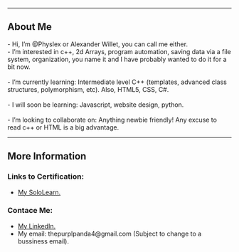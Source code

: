 <!DOCTYPE html>
<html>
  <head>
  </head>
<body>
<div>
  <p>
    <hr/>
    <h2><span>About Me<span/></h2>
    - Hi, I’m @Physlex or Alexander Willet, you can call me either. 
    <br />
    - I’m interested in c++, 2d Arrays, program automation, saving data via a file system, organization, you name it and I have probably wanted to do it for a bit now.
    <br />
    <br />
    - I’m currently learning: Intermediate level C++ (templates, advanced class structures, polymorphism, etc). Also, HTML5, CSS, C#.<br />
    <br />
    - I will soon be learning: Javascript, website design, python.
    <br />
    <br />
    - I’m looking to collaborate on: Anything newbie friendly! Any excuse to read c++ or HTML is a big advantage. 
    <br />
  </p>
</div>
<div>
  <hr/>
  <h2>More Information</h2>
  <p>
    <h3>Links to Certification: </h3>
    <ul>
      <li>
        <a href="https://www.sololearn.com/profile/21483906" target="_blank"> My SoloLearn.</a>
      </li>
    </ul>
  </div>
  <div>
    <h3>Contace Me: </h3>
    <ul>
      <li>
        <a href="https://www.linkedin.com/in/alexander-williams-letondre-36a59020b/"> My LinkedIn.</a>
      </li>
      <li>
      My email: thepurplpanda4@gmail.com (Subject to change to a bussiness email).
      </li>
    </ul>
  </div>
</p>
</body>
</html>

<!--TODO: Update with HTML5 and add some images-->
